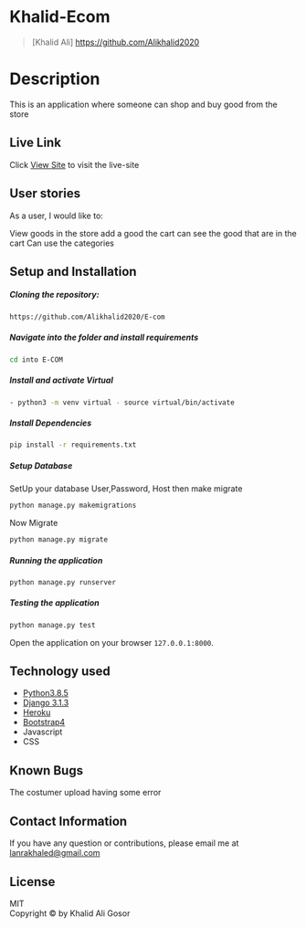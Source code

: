 # Khalid-Ecom

>[Khalid Ali] https://github.com/Alikhalid2020
  
# Description  

This is an  application where  someone can shop and buy good from the store

##  Live Link  
 Click [View Site]()  to visit the live-site
  
## User stories
As a user, I would like to:

View goods in the store
add a good the cart
can see the good that are in the cart
Can use the categories

  
## Setup and Installation  
 
##### Cloning the repository:  
 ```bash 
 https://github.com/Alikhalid2020/E-com
```
##### Navigate into the folder and install requirements  
 ```bash 
cd into E-COM
```
##### Install and activate Virtual  
 ```bash 
- python3 -m venv virtual - source virtual/bin/activate  
```  
##### Install Dependencies  
 ```bash 
 pip install -r requirements.txt 
```  
 ##### Setup Database  
  SetUp your database User,Password, Host then make migrate  
 ```bash 
python manage.py makemigrations
 ``` 
 Now Migrate  
 ```bash 
 python manage.py migrate 
```

##### Running the application  
 ```bash 
 python manage.py runserver 
```
##### Testing the application  
 ```bash 
 python manage.py test 
```
Open the application on your browser `127.0.0.1:8000`.  
  
  
## Technology used  
  
* [Python3.8.5](https://www.python.org/)  
* [Django 3.1.3](https://docs.djangoproject.com/en/2.2/)  
* [Heroku](https://heroku.com)  
* [Bootstrap4](https://getbootstrap.com/)
* Javascript
* CSS

  
  
## Known Bugs  
The costumer upload having some error
## Contact Information   
If you have any question or contributions, please email me at lanrakhaled@gmail.com
  
## License 

MIT <br>
Copyright © by Khalid Ali Gosor